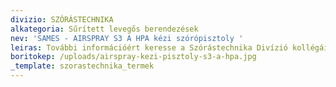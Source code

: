 ```yaml
---
divizio: SZÓRÁSTECHNIKA
alkategoria: Sűrített levegős berendezések
nev: 'SAMES - AIRSPRAY S3 A HPA kézi szórópisztoly '
leiras: További információért keresse a Szórástechnika Divízió kollégáit
boritokep: /uploads/airspray-kezi-pisztoly-s3-a-hpa.jpg
_template: szorastechnika_termek
---
```


